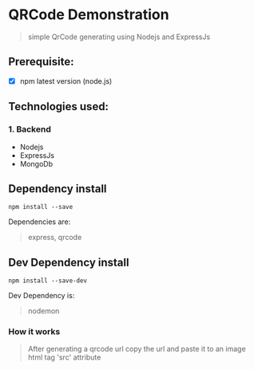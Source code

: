 # QRCode Demonstration
> simple QrCode generating using Nodejs and ExpressJs

## Prerequisite:
- [x] npm latest version (node.js)

## Technologies used:
### 1. Backend
- Nodejs
- ExpressJs
- MongoDb

## Dependency install
```
npm install --save
```
Dependencies are:
> express, qrcode

## Dev Dependency install
```
npm install --save-dev
```
Dev Dependency is:
> nodemon

### How it works
> After generating a qrcode url copy the url and paste it to an image html tag 'src' attribute
